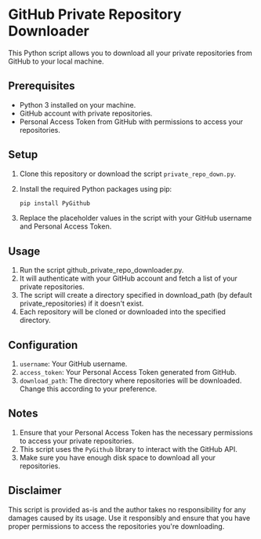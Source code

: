 # GitHub Private Repository Downloader

This Python script allows you to download all your private repositories from GitHub to your local machine.

## Prerequisites

- Python 3 installed on your machine.
- GitHub account with private repositories.
- Personal Access Token from GitHub with permissions to access your repositories.

## Setup

1. Clone this repository or download the script `private_repo_down.py`.
2. Install the required Python packages using pip:

   ```bash
   pip install PyGithub
3. Replace the placeholder values in the script with your GitHub username and Personal Access Token.

## Usage
1. Run the script github_private_repo_downloader.py.
2. It will authenticate with your GitHub account and fetch a list of your private repositories.
3. The script will create a directory specified in download_path (by default private_repositories) if it doesn't exist.
4. Each repository will be cloned or downloaded into the specified directory.

## Configuration
1. `username`: Your GitHub username.
2. `access_token`: Your Personal Access Token generated from GitHub.
3. `download_path`: The directory where repositories will be downloaded. Change this according to your preference.

## Notes
1. Ensure that your Personal Access Token has the necessary permissions to access your private repositories.
2. This script uses the `PyGithub` library to interact with the GitHub API.
3. Make sure you have enough disk space to download all your repositories.

## Disclaimer
This script is provided as-is and the author takes no responsibility for any damages caused by its usage. Use it responsibly and ensure that you have proper permissions to access the repositories you're downloading.
